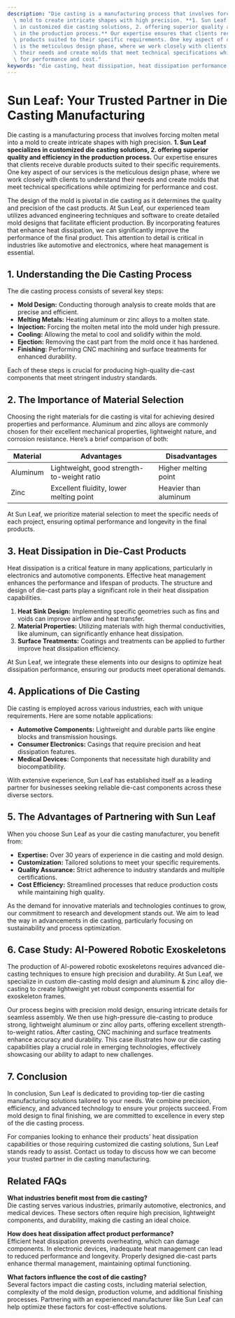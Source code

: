 ```yaml
---
description: "Die casting is a manufacturing process that involves forcing molten metal into a\
  \ mold to create intricate shapes with high precision. **1. Sun Leaf specializes\
  \ in customized die casting solutions, 2. offering superior quality and efficiency\
  \ in the production process.** Our expertise ensures that clients receive durable\
  \ products suited to their specific requirements. One key aspect of our services\
  \ is the meticulous design phase, where we work closely with clients to understand\
  \ their needs and create molds that meet technical specifications while optimizing\
  \ for performance and cost."
keywords: "die casting, heat dissipation, heat dissipation performance, die casting process"
---
```

# Sun Leaf: Your Trusted Partner in Die Casting Manufacturing

Die casting is a manufacturing process that involves forcing molten metal into a mold to create intricate shapes with high precision. **1. Sun Leaf specializes in customized die casting solutions, 2. offering superior quality and efficiency in the production process.** Our expertise ensures that clients receive durable products suited to their specific requirements. One key aspect of our services is the meticulous design phase, where we work closely with clients to understand their needs and create molds that meet technical specifications while optimizing for performance and cost.

The design of the mold is pivotal in die casting as it determines the quality and precision of the cast products. At Sun Leaf, our experienced team utilizes advanced engineering techniques and software to create detailed mold designs that facilitate efficient production. By incorporating features that enhance heat dissipation, we can significantly improve the performance of the final product. This attention to detail is critical in industries like automotive and electronics, where heat management is essential.

## **1. Understanding the Die Casting Process**

The die casting process consists of several key steps:

- **Mold Design:** Conducting thorough analysis to create molds that are precise and efficient.
- **Melting Metals:** Heating aluminum or zinc alloys to a molten state.
- **Injection:** Forcing the molten metal into the mold under high pressure.
- **Cooling:** Allowing the metal to cool and solidify within the mold.
- **Ejection:** Removing the cast part from the mold once it has hardened.
- **Finishing:** Performing CNC machining and surface treatments for enhanced durability.

Each of these steps is crucial for producing high-quality die-cast components that meet stringent industry standards. 

## **2. The Importance of Material Selection**

Choosing the right materials for die casting is vital for achieving desired properties and performance. Aluminum and zinc alloys are commonly chosen for their excellent mechanical properties, lightweight nature, and corrosion resistance. Here’s a brief comparison of both:

| Material    | Advantages                                        | Disadvantages         |
|-------------|---------------------------------------------------|-----------------------|
| Aluminum    | Lightweight, good strength-to-weight ratio        | Higher melting point   |
| Zinc        | Excellent fluidity, lower melting point           | Heavier than aluminum  |

At Sun Leaf, we prioritize material selection to meet the specific needs of each project, ensuring optimal performance and longevity in the final products.

## **3. Heat Dissipation in Die-Cast Products**

Heat dissipation is a critical feature in many applications, particularly in electronics and automotive components. Effective heat management enhances the performance and lifespan of products. The structure and design of die-cast parts play a significant role in their heat dissipation capabilities.

1. **Heat Sink Design:** Implementing specific geometries such as fins and voids can improve airflow and heat transfer.
2. **Material Properties:** Utilizing materials with high thermal conductivities, like aluminum, can significantly enhance heat dissipation.
3. **Surface Treatments:** Coatings and treatments can be applied to further improve heat dissipation efficiency.

At Sun Leaf, we integrate these elements into our designs to optimize heat dissipation performance, ensuring our products meet operational demands.

## **4. Applications of Die Casting**

Die casting is employed across various industries, each with unique requirements. Here are some notable applications:

- **Automotive Components:** Lightweight and durable parts like engine blocks and transmission housings.
- **Consumer Electronics:** Casings that require precision and heat dissipation features.
- **Medical Devices:** Components that necessitate high durability and biocompatibility.

With extensive experience, Sun Leaf has established itself as a leading partner for businesses seeking reliable die-cast components across these diverse sectors.

## **5. The Advantages of Partnering with Sun Leaf**

When you choose Sun Leaf as your die casting manufacturer, you benefit from:

- **Expertise:** Over 30 years of experience in die casting and mold design.
- **Customization:** Tailored solutions to meet your specific requirements.
- **Quality Assurance:** Strict adherence to industry standards and multiple certifications.
- **Cost Efficiency:** Streamlined processes that reduce production costs while maintaining high quality.

As the demand for innovative materials and technologies continues to grow, our commitment to research and development stands out. We aim to lead the way in advancements in die casting, particularly focusing on sustainability and process optimization.

## **6. Case Study: AI-Powered Robotic Exoskeletons**

The production of AI-powered robotic exoskeletons requires advanced die-casting techniques to ensure high precision and durability. At Sun Leaf, we specialize in custom die-casting mold design and aluminum & zinc alloy die-casting to create lightweight yet robust components essential for exoskeleton frames.

Our process begins with precision mold design, ensuring intricate details for seamless assembly. We then use high-pressure die-casting to produce strong, lightweight aluminum or zinc alloy parts, offering excellent strength-to-weight ratios. After casting, CNC machining and surface treatments enhance accuracy and durability. This case illustrates how our die casting capabilities play a crucial role in emerging technologies, effectively showcasing our ability to adapt to new challenges.

## **7. Conclusion**

In conclusion, Sun Leaf is dedicated to providing top-tier die casting manufacturing solutions tailored to your needs. We combine precision, efficiency, and advanced technology to ensure your projects succeed. From mold design to final finishing, we are committed to excellence in every step of the die casting process.

For companies looking to enhance their products' heat dissipation capabilities or those requiring customized die casting solutions, Sun Leaf stands ready to assist. Contact us today to discuss how we can become your trusted partner in die casting manufacturing.

## Related FAQs

**What industries benefit most from die casting?**  
Die casting serves various industries, primarily automotive, electronics, and medical devices. These sectors often require high precision, lightweight components, and durability, making die casting an ideal choice.

**How does heat dissipation affect product performance?**  
Efficient heat dissipation prevents overheating, which can damage components. In electronic devices, inadequate heat management can lead to reduced performance and longevity. Properly designed die-cast parts enhance thermal management, maintaining optimal functioning.

**What factors influence the cost of die casting?**  
Several factors impact die casting costs, including material selection, complexity of the mold design, production volume, and additional finishing processes. Partnering with an experienced manufacturer like Sun Leaf can help optimize these factors for cost-effective solutions.
